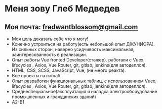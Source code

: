 # Меня зову Глеб Медведев

## Моя почта: fredwantblossom@gmail.com

- Моя цель доказать себе что я могу!
- Конечно устроиться на работу(есть небольшой опыт ДЖУНИОРА). Из сильных сторон, наверно усидчивость максимальная, заинтересованность в реализации.
- Опыт работы Vue fronted Developer(стажер). работали с Vuex, lifecycles , Axios, Vue Router, git, gitlab, jenkins(для автодеплоя).
- HTML, CSS, SCSS, JavaScript, Vue, (не много реакта).
- Все проекты на гитхаб.
- Опыт разработки функциональных таблиц, с использованием Vuex, lifecycles , Axios, Vue Router, git, gitlab, jenkins(для автодеплоя).
- Среднеспециальное(эксплуатация и наладка электрооборудование промышленных и гражданских зданий)
- A2-B1
